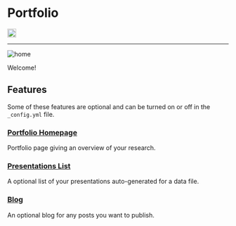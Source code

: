 # Portfolio

<a href="https://gyupang.github.io/">
    <img src="https://img.shields.io/badge/featured%20on-JekyllThemes-red.svg" height="20" alt="Jekyll Themes Shield" loading="lazy">
</a>

---

![home]()

Welcome!



## Features

Some of these features are optional and can be turned on or off in the `_config.yml` file.

### [Portfolio Homepage](https://gyupang.github.io/)

Portfolio page giving an overview of your research.

### [Presentations List]()

A optional list of your presentations auto-generated for a data file.

### [Blog]()

An optional blog for any posts you want to publish.


<!-- ## Licence

The theme is available as open source under the terms of the [MIT Licence](https://opensource.org/licenses/MIT). -->


<!-- https://youssefraafatnasry.github.io/portfolYOU/docs/ -->